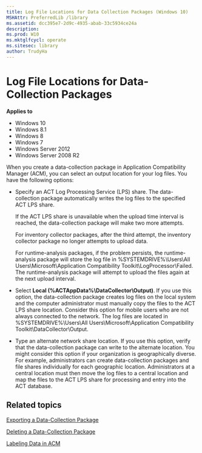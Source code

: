 ```yaml
---
title: Log File Locations for Data Collection Packages (Windows 10)
MSHAttr: PreferredLib /library
ms.assetid: dcc395e7-2d9c-4935-abab-33c5934ce24a
description: 
ms.prod: W10
ms.mktglfcycl: operate
ms.sitesec: library
author: TrudyHa
---
```


# Log File Locations for Data-Collection Packages


**Applies to**

-   Windows 10
-   Windows 8.1
-   Windows 8
-   Windows 7
-   Windows Server 2012
-   Windows Server 2008 R2

When you create a data-collection package in Application Compatibility Manager (ACM), you can select an output location for your log files. You have the following options:

-   Specify an ACT Log Processing Service (LPS) share. The data-collection package automatically writes the log files to the specified ACT LPS share.

    If the ACT LPS share is unavailable when the upload time interval is reached, the data-collection package will make two more attempts.

    For inventory collector packages, after the third attempt, the inventory collector package no longer attempts to upload data.

    For runtime-analysis packages, if the problem persists, the runtime-analysis package will store the log file in %SYSTEMDRIVE%\\Users\\All Users\\Microsoft\\Application Compatibility Toolkit\\LogProcessor\\Failed. The runtime-analysis package will attempt to upload the files again at the next upload interval.

-   Select **Local (%ACTAppData%\\DataCollector\\Output)**. If you use this option, the data-collection package creates log files on the local system and the computer administrator must manually copy the files to the ACT LPS share location. Consider this option for mobile users who are not always connected to the network. The log files are located in %SYSTEMDRIVE%\\Users\\All Users\\Microsoft\\Application Compatibility Toolkit\\DataCollector\\Output.

-   Type an alternate network share location. If you use this option, verify that the data-collection package can write to the alternate location. You might consider this option if your organization is geographically diverse. For example, administrators can create data-collection packages and file shares individually for each geographic location. Administrators at a central location must then move the log files to a central location and map the files to the ACT LPS share for processing and entry into the ACT database.

## Related topics


[Exporting a Data-Collection Package](exporting-a-data-collection-package.md)

[Deleting a Data-Collection Package](deleting-a-data-collection-package.md)

[Labeling Data in ACM](labeling-data-in-acm.md)

 

 





